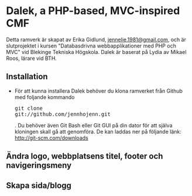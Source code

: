 Dalek, a PHP-based, MVC-inspired CMF
====================================

Detta ramverk är skapat av Erika Gidlund, jennelie.1981@gmail.com, och är slutprojektet i kursen "Databasdrivna webbapplikationer med PHP och MVC" vid Blekinge Tekniska Högskola. Dalek är baserat på Lydia av Mikael Roos, lärare vid BTH.

Installation
------------

* För att kunna installera Dalek behöver du klona ramverket från Github med foljande kommando <pre>git clone git://github.com/jennhojenn.git</pre>. Du behöver även Git Bash eller Git GUI på din dator för att själva kloningen skall gå att genomföra. De kan laddas ner på följande länk: http://git-scm.com/downloads

Ändra logo, webbplatsens titel, footer och navigeringsmeny
----------------------------------------------------------

Skapa sida/blogg
----------------




